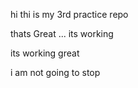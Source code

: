 hi thi is my 3rd practice repo 


thats Great ... its working 

its working great 




i am not going to stop 
